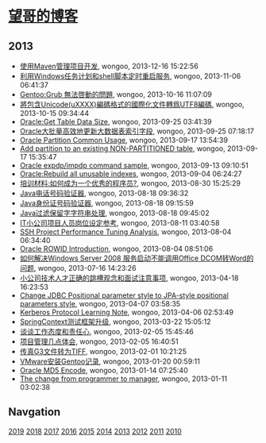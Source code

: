 # [望哥的博客](http://blog.sisopipo.com)

## 2013
* [使用Maven管理项目开发](/2013/2013-12-16-using-maven-to-manage-project), wongoo, 2013-12-16 15:22:56
* [利用Windows任务计划和shell脚本定时重启服务](/2013/2013-11-06-using-schedule-job-to-auto-start-service), wongoo, 2013-11-06 06:41:37
* [Gentoo:Grub 無法啓動的問題](/2013/2013-10-16-gentoo-linux-grub-cant-start), wongoo, 2013-10-16 11:07:09
* [將包含Unicode(uXXXX)編碼格式的國際化文件轉爲UTF8編碼](/2013/2013-10-15-unicode-to-utf8), wongoo, 2013-10-15 09:34:44
* [Oracle:Get Table Data Size](/2013/2013-09-25-oracleget-table-data-size), wongoo, 2013-09-25 03:41:39
* [Oracle大批量高效地更新大数据表索引字段](/2013/2013-09-25-oracle-efficient-to-update-index-col-of-big-table), wongoo, 2013-09-25 07:18:17
* [Oracle Partition Common Usage](/2013/2013-09-17-oracle-partition-common-usage), wongoo, 2013-09-17 13:54:39
* [Add partition to an existing NON-PARTITIONED table](/2013/2013-09-17-add-partition-to-an-existing-non-partitioned-table), wongoo, 2013-09-17 15:35:47
* [Oracle expdp/impdp command sample](/2013/2013-09-13-oracle-expdpimpdp-command-sample), wongoo, 2013-09-13 09:10:51
* [Oracle:Rebuild all unusable indexes](/2013/2013-09-04-oraclerebuilding-all-unusable-indexes), wongoo, 2013-09-04 06:24:27
* [培训材料:如何成为一个优秀的程序员?](/2013/2013-08-30-how-to-be-a-good-programmer), wongoo, 2013-08-30 15:25:29
* [Java电话号码验证器](/2013/2013-08-18-java-tel-validator), wongoo, 2013-08-18 09:36:32
* [Java身份证号码验证器](/2013/2013-08-18-java-id-validator), wongoo, 2013-08-18 09:15:59
* [Java过滤保留字字符串处理](/2013/2013-08-18-java-filter-keeping-words), wongoo, 2013-08-18 09:45:02
* [IT小公司项目人员岗位设定参考](/2013/2013-08-11-jobs-for-little-company), wongoo, 2013-08-11 03:40:58
* [SSH Project Performance Tuning Analysis](/2013/2013-08-04-ssh-project-performance-tuning-analiysis), wongoo, 2013-08-04 06:34:40
* [Oracle ROWID Introduction](/2013/2013-08-04-oracle-rowid), wongoo, 2013-08-04 08:51:06
* [如何解决Windows Server 2008 服务启动不能调用Office DCOM转Word的问题](/2013/2013-07-16-windows2008-call-dcom-problem), wongoo, 2013-07-16 14:23:26
* [小公司技术人才正确的跳槽观念和面试注意事项](/2013/2013-04-18-notice-tips-when-job-hopping), wongoo, 2013-04-18 16:23:53
* [Change JDBC Positional parameter style to JPA-style positional parameters style](/2013/2013-04-07-hql-parameters-style), wongoo, 2013-04-07 03:58:35
* [Kerberos Protocol Learning Note](/2013/2013-04-06-kerberos-protocol-learning-note), wongoo, 2013-04-06 02:53:49
* [SpringContext测试框架升级](/2013/2013-03-22-springcontext-test-framework-upgrade), wongoo, 2013-03-22 15:05:12
* [谈谈工作态度和责任心](/2013/2013-02-05-responsibility-and-attibute), wongoo, 2013-02-05 15:45:46
* [项目管理几点体会](/2013/2013-02-05-experience-of-project-management), wongoo, 2013-02-05 16:40:51
* [传真G3文件转为TIFF](/2013/2013-02-01-fax-g3-to-tiff), wongoo, 2013-02-01 10:21:25
* [VMware安装Gentoo记录](/2013/2013-01-20-vmware-install-gentoo), wongoo, 2013-01-20 00:59:11
* [Oracle MD5 Encode](/2013/2013-01-14-oracle-md5-encode), wongoo, 2013-01-14 07:25:40
* [The change from programmer to manager](/2013/2013-01-11-the-change-from-programmer-to-manager), wongoo, 2013-01-11 03:02:38

## Navgation
[2019](/2019/)
[2018](/2018/)
[2017](/2017/)
[2016](/2016/)
[2015](/2015/)
[2014](/2014/)
[2013](/2013/)
[2012](/2012/)
[2011](/2011/)
[2010](/2010/)
